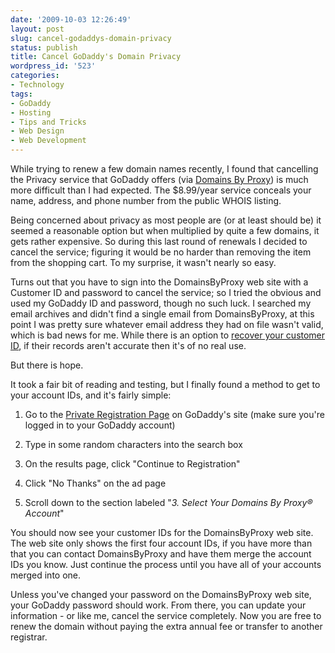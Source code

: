 ```yaml
---
date: '2009-10-03 12:26:49'
layout: post
slug: cancel-godaddys-domain-privacy
status: publish
title: Cancel GoDaddy's Domain Privacy
wordpress_id: '523'
categories:
- Technology
tags:
- GoDaddy
- Hosting
- Tips and Tricks
- Web Design
- Web Development
---
```


While trying to renew a few domain names recently, I found that cancelling the Privacy service that GoDaddy offers (via [Domains By Proxy](https://www.domainsbyproxy.com/)) is much more difficult than I had expected. The $8.99/year service conceals your name, address, and phone number from the public WHOIS listing.

Being concerned about privacy as most people are (or at least should be) it seemed a reasonable option but when multiplied by quite a few domains, it gets rather expensive. So during this last round of renewals I decided to cancel the service; figuring it would be no harder than removing the item from the shopping cart. To my surprise, it wasn't nearly so easy.

Turns out that you have to sign into the DomainsByProxy web site with a Customer ID and password to cancel the service; so I tried the obvious and used my GoDaddy ID and password, though no such luck. I searched my email archives and didn't find a single email from DomainsByProxy, at this point I was pretty sure whatever email address they had on file wasn't valid, which is bad news for me. While there is an option to [recover your customer ID](https://www.domainsbyproxy.com/RetrieveAccount.aspx?prog_id=&myaurl=/login.aspx), if their records aren't accurate then it's of no real use.

But there is hope.

It took a fair bit of reading and testing, but I finally found a method to get to your account IDs, and it's fairly simple:



	
  1. Go to the [Private Registration Page](http://www.godaddy.com/gdshop/dbp/landing.asp) on GoDaddy's site (make sure you're logged in to your GoDaddy account)

	
  2. Type in some random characters into the search box

	
  3. On the results page, click "Continue to Registration"

	
  4. Click "No Thanks" on the ad page

	
  5. Scroll down to the section labeled "_3. Select Your Domains By Proxy® Account_"


You should now see your customer IDs for the DomainsByProxy web site. The web site only shows the first four account IDs, if you have more than that you can contact DomainsByProxy and have them merge the account IDs you know. Just continue the process until you have all of your accounts merged into one.

Unless you've changed your password on the DomainsByProxy web site, your GoDaddy password should work. From there, you can update your information - or like me, cancel the service completely. Now you are free to renew the domain without paying the extra annual fee or transfer to another registrar.
